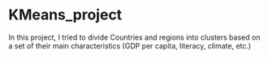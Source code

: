 # KMeans_project
In this project, I tried to divide Countries and regions into clusters based on a set of their main characteristics (GDP per capita, literacy, climate, etc.)

